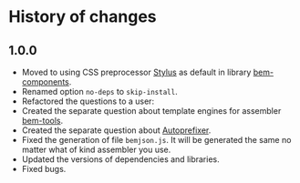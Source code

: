 History of changes
==================

1.0.0
-----

* Moved to using CSS preprocessor [Stylus](https://github.com/LearnBoost/stylus) as default in library [bem-components](http://bem.info/libs/bem-components/current/).
* Renamed option `no-deps` to `skip-install`.
* Refactored the questions to a user:
 * Created the separate question about template engines for assembler [bem-tools](http://bem.info/tools/bem/bem-tools/).
 * Created the separate question about [Autoprefixer](https://github.com/postcss/autoprefixer).
* Fixed the generation of file `bemjson.js`. It will be generated the same no matter what of kind assembler you use.
* Updated the versions of dependencies and libraries.
* Fixed bugs.
